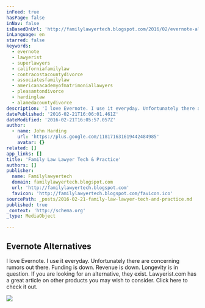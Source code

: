 ```yaml
---
inFeed: true
hasPage: false
inNav: false
isBasedOnUrl: 'http://familylawyertech.blogspot.com/2016/02/evernote-alternatives.html'
inLanguage: en
starred: false
keywords:
  - evernote
  - lawyerist
  - superlawyers
  - californiafamilylaw
  - contracostacountydivorce
  - associatesfamilylaw
  - americanacademyofmatrimoniallawyers
  - pleasantondivorce
  - hardinglaw
  - alamedacountydivorce
description: 'I love Evernote. I use it everyday. Unfortunately there are concerning rumors out there. Funding is down. Revenue is down. Longevity is in question. If you are looking for an alternative, they exist. Lawyerist.com has a great article on other products you may wish to consider. Click here to check it out.'
datePublished: '2016-02-21T16:06:01.461Z'
dateModified: '2016-02-21T16:05:57.057Z'
author:
  - name: John Harding
    url: 'https://plus.google.com/118171631619442484985'
    avatar: {}
related: []
app_links: []
title: 'Family Law Lawyer Tech & Practice'
authors: []
publisher:
  name: Familylawyertech
  domain: familylawyertech.blogspot.com
  url: 'http://familylawyertech.blogspot.com'
  favicon: 'http://familylawyertech.blogspot.com/favicon.ico'
sourcePath: _posts/2016-02-21-family-law-lawyer-tech-and-practice.md
published: true
_context: 'http://schema.org'
_type: MediaObject

---
```

<article style=""><h1>Evernote Alternatives</h1><p>I love Evernote. I use it everyday. Unfortunately there are concerning rumors out there. Funding is down. Revenue is down. Longevity is in question. If you are looking for an alternative, they exist. Lawyerist.com has a great article on other products you may wish to consider. Click here to check it out.</p><img src="https://s3-us-west-2.amazonaws.com/the-grid-img/p/6e0a424b0e0b50775464bf852e6bf1d0e703cc73.png" /></article>